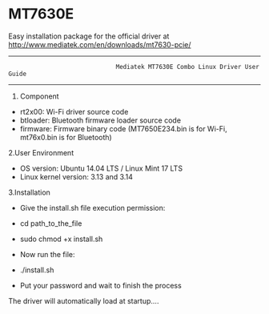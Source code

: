 MT7630E
=======
Easy installation package for the official driver at http://www.mediatek.com/en/downloads/mt7630-pcie/


***************************************************************************************************************************
                                  Mediatek MT7630E Combo Linux Driver User Guide
***************************************************************************************************************************

1. Component

* rt2x00: Wi-Fi driver source code
* btloader: Bluetooth firmware loader source code
* firmware: Firmware binary code (MT7650E234.bin is for Wi-Fi, mt76x0.bin is for Bluetooth)

2.User Environment

* OS version: Ubuntu 14.04 LTS / Linux Mint 17 LTS
* Linux kernel version: 3.13 and 3.14

3.Installation

 * Give the install.sh file execution permission:
 
 *    cd path_to_the_file
 *    sudo chmod +x install.sh
        
 * Now run the file:

 *    ./install.sh
        
 * Put your password and wait to finish the process
  
 
The driver will automatically load at startup.... 
